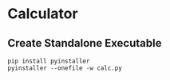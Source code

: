 # Calculator
## Create Standalone Executable

```shell
pip install pyinstaller
pyinstaller --onefile -w calc.py
```
